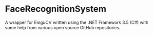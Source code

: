 # FaceRecognitionSystem
A wrapper for EmguCV written using the .NET Framework 3.5 (C#) with some help from various open source GitHub repositories.
